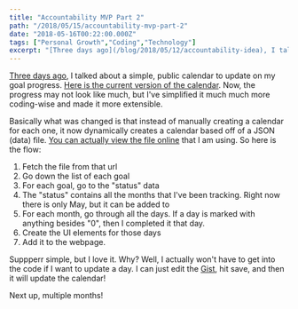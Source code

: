 ```yaml
---
title: "Accountability MVP Part 2"
path: "/2018/05/15/accountability-mvp-part-2"
date: "2018-05-16T00:22:00.000Z"
tags: ["Personal Growth","Coding","Technology"]
excerpt: "[Three days ago](/blog/2018/05/12/accountability-idea), I talked about a simple, public calendar to update on my goal progress. [Here is the current version of the..."
---
```


[Three days ago](/blog/2018/05/12/accountability-idea), I talked about a simple, public calendar to update on my goal progress. [Here is the current version of the calendar](/accountability-calendar/). Now, the progress may not look like much, but I've simplified it much much more coding-wise and made it more extensible.

Basically what was changed is that instead of manually creating a calendar for each one, it now dynamically creates a calendar based off of a JSON (data) file. [You can actually view the file online](https://gist.github.com/kevinguebert/a31a2e8a09d7054dccca805ee05cb8f3) that I am using. So here is the flow:

1. Fetch the file from that url
2. Go down the list of each goal
3. For each goal, go to the "status" data
4. The "status" contains all the months that I've been tracking. Right now there is only May, but it can be added to
5. For each month, go through all the days. If a day is marked with anything besides "0", then I completed it that day.
6. Create the UI elements for those days
7. Add it to the webpage.

Suppperr simple, but I love it. Why? Well, I actually won't have to get into the code if I want to update a day. I can just edit the [Gist](https://gist.github.com/kevinguebert/a31a2e8a09d7054dccca805ee05cb8f3), hit save, and then it will update the calendar!

Next up, multiple months!
